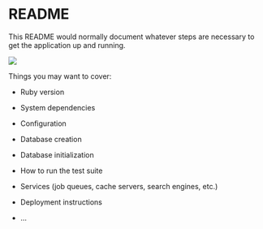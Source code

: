 # README

This README would normally document whatever steps are necessary to get the
application up and running.

<a href="https://codeclimate.com/github/abishekc/birds/maintainability"><img src="https://api.codeclimate.com/v1/badges/b08d97feed95c3de3da5/maintainability" /></a>

Things you may want to cover:

* Ruby version

* System dependencies

* Configuration

* Database creation

* Database initialization

* How to run the test suite

* Services (job queues, cache servers, search engines, etc.)

* Deployment instructions

* ...
